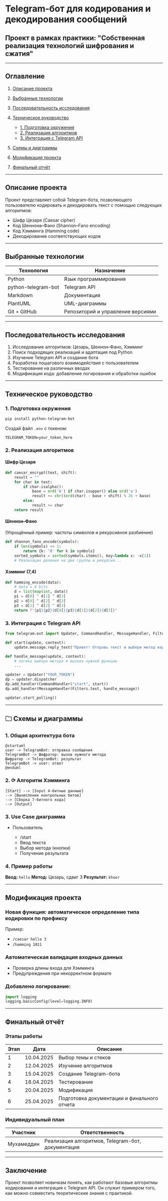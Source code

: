 # Telegram-бот для кодирования и декодирования сообщений

## Проект в рамках практики: "Собственная реализация технологий шифрования и сжатия"

---

## Оглавление

1. [Описание проекта](#описание-проекта)
2. [Выбранные технологии](#выбранные-технологии)
3. [Последовательность исследования](#последовательность-исследования)
4. [Техническое руководство](#техническое-руководство)

   * [1. Подготовка окружения](#1-подготовка-окружения)
   * [2. Реализация алгоритмов](#2-реализация-алгоритмов)
   * [3. Интеграция с Telegram API](#3-интеграция-с-telegram-api)
5. [Схемы и диаграммы](#схемы-и-диаграммы)
6. [Модификация проекта](#модификация-проекта)
7. [Финальный отчёт](#финальный-отчёт)

---

## Описание проекта

Проект представляет собой Telegram-бота, позволяющего пользователю кодировать и декодировать текст с помощью следующих алгоритмов:

* Шифр Цезаря (Caesar cipher)
* Код Шеннона–Фано (Shannon–Fano encoding)
* Код Хэмминга (Hamming code)
* Декодирование соответствующих кодов

---

## &#x20;Выбранные технологии

| Технология          | Назначение                        |
| ------------------- | --------------------------------- |
| Python              | Язык программирования             |
| python-telegram-bot | Telegram API                      |
| Markdown            | Документация                      |
| PlantUML            | UML-диаграммы                     |
| Git + GitHub        | Репозиторий и управление версиями |

---

## Последовательность исследования

1. Исследование алгоритмов: Цезарь, Шеннон–Фано, Хэмминг
2. Поиск подходящих реализаций и адаптация под Python
3. Изучение Telegram API и создание бота
4. Разработка пошагового взаимодействия с пользователем
5. Тестирование на различных вводах
6. Модификация кода: добавление логирования и обработки ошибок

---

## Техническое руководство

### 1. Подготовка окружения

```bash
pip install python-telegram-bot
```

Создай файл `.env` с токеном:

```
TELEGRAM_TOKEN=your_token_here
```

### 2. Реализация алгоритмов

#### Шифр Цезаря

```python
def caesar_encrypt(text, shift):
    result = ""
    for char in text:
        if char.isalpha():
            base = ord('A') if char.isupper() else ord('a')
            result += chr((ord(char) - base + shift) % 26 + base)
        else:
            result += char
    return result
```

#### Шеннон–Фано

(Упрощённый пример: частоты символов и рекурсивное разбиение)

```python
def shannon_fano_encode(symbols):
    if len(symbols) <= 1:
        return {k: '0' for k in symbols}
    sorted_symbols = sorted(symbols.items(), key=lambda x: -x[1])
    # Реализация деления на две группы и рекурсия...
```

#### Хэмминг (7,4)

```python
def hamming_encode(data):
    # data = 4 bits
    d = list(map(int, data))
    p1 = d[0] ^ d[1] ^ d[3]
    p2 = d[0] ^ d[2] ^ d[3]
    p3 = d[1] ^ d[2] ^ d[3]
    return f"{p1}{p2}{d[0]}{p3}{d[1]}{d[2]}{d[3]}"
```

### 3. Интеграция с Telegram API

```python
from telegram.ext import Updater, CommandHandler, MessageHandler, Filters

def start(update, context):
    update.message.reply_text("Привет! Отправь текст и выбери метод кодирования.")

def handle_message(update, context):
    # логика выбора метода и вызова нужной функции
    ...

updater = Updater("YOUR_TOKEN")
dp = updater.dispatcher
dp.add_handler(CommandHandler("start", start))
dp.add_handler(MessageHandler(Filters.text, handle_message))

updater.start_polling()
```

---

## 🗀 Схемы и диаграммы

### 1. Общая архитектура бота

```plantuml
@startuml
user -> TelegramBot: отправка сообщения
TelegramBot -> Шифратор: вызов нужного метода
Шифратор -> TelegramBot: результат
TelegramBot -> user: ответ
@enduml
```

### 2. ⟳ Алгоритм Хэмминга

```
[Start] --> [Input 4-битные данные]
--> [Вычисление контрольных битов]
--> [Сборка 7-битного кода]
--> [Output]
```

### 3. Use Case диаграмма

* Пользователь

  * /start
  * Ввод текста
  * Выбор метода (кнопки)
  * Получение результата

### 4. Пример работы

**Ввод:** `hello`
**Метод:** Цезарь, сдвиг 3
**Результат:** `khoor`

---

## Модификация проекта

### Новая функция: автоматическое определение типа кодировки по префиксу

Пример:

* `/caesar hello 3`
* `/hamming 1011`

### Автоматическая валидация входных данных

* Проверка длины входа для Хэмминга
* Предупреждения при некорректном формате

### Добавлено логирование:

```python
import logging
logging.basicConfig(level=logging.INFO)
```

---

## Финальный отчёт

### Этапы работы

| Этап | Дата       | Описание                                    |
| ---- | ---------- | ------------------------------------------- |
| 1    | 10.04.2025 | Выбор темы и стеков                         |
| 2    | 12.04.2025 | Изучение алгоритмов                         |
| 3    | 15.04.2025 | Создание Telegram-бота                      |
| 4    | 18.04.2025 | Тестирование                                |
| 5    | 20.04.2025 | Модификация                                 |
| 6    | 25.04.2025 | Подготовка документации и финального отчета |

### Индивидуальный план

| Участник   | Ответственность                                   |
| ---------- | ------------------------------------------------- |
| Мухамеддин | Реализация алгоритмов, Telegram-бот, документация |

---

## Заключение

Проект позволяет новичкам понять, как работают базовые алгоритмы кодирования и интеграция с Telegram API. Он служит примером того, как можно совместить теоретические знания с практикой.
